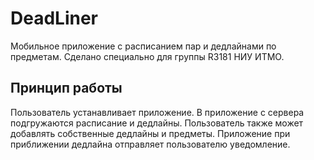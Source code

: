 # DeadLiner
Мобильное приложение с расписанием пар и дедлайнами по предметам. Сделано специально для группы R3181 НИУ ИТМО.
## Принцип работы
Пользователь устанавливает приложение. В приложение с сервера подгружаются расписание и дедлайны.
Пользователь также может добавлять собственные дедлайны и предметы.
Приложение при приближении дедлайна отправляет пользователю уведомление.